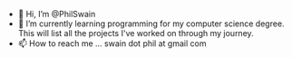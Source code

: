 - 👋 Hi, I’m @PhilSwain
- 🌱 I’m currently learning programming for my computer science degree. This will list all the projects I've worked on through my journey.
- 📫 How to reach me ... swain dot phil at gmail com

<!---
PhilSwain/PhilSwain is a ✨ special ✨ repository because its `README.md` (this file) appears on your GitHub profile.
You can click the Preview link to take a look at your changes.
--->
